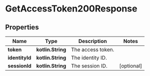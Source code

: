 
# GetAccessToken200Response

## Properties
| Name | Type | Description | Notes |
| ------------ | ------------- | ------------- | ------------- |
| **token** | **kotlin.String** | The access token. |  |
| **identityId** | **kotlin.String** | The identity ID. |  |
| **sessionId** | **kotlin.String** | The session ID. |  [optional] |



